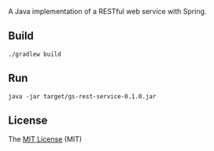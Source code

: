 A Java implementation of a RESTful web service with Spring.

## Build
```
./gradlew build
```
## Run
```
java -jar target/gs-rest-service-0.1.0.jar
```
## License
The [MIT License](https://opensource.org/licenses/MIT) (MIT)
